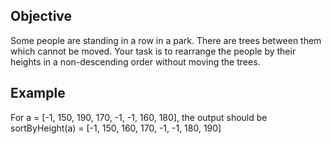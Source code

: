 ## Objective

Some people are standing in a row in a park. There are trees between them which cannot be moved. Your task is to rearrange the people by their heights in a non-descending order without moving the trees.

## Example

For a = [-1, 150, 190, 170, -1, -1, 160, 180], the output should be
sortByHeight(a) = [-1, 150, 160, 170, -1, -1, 180, 190]